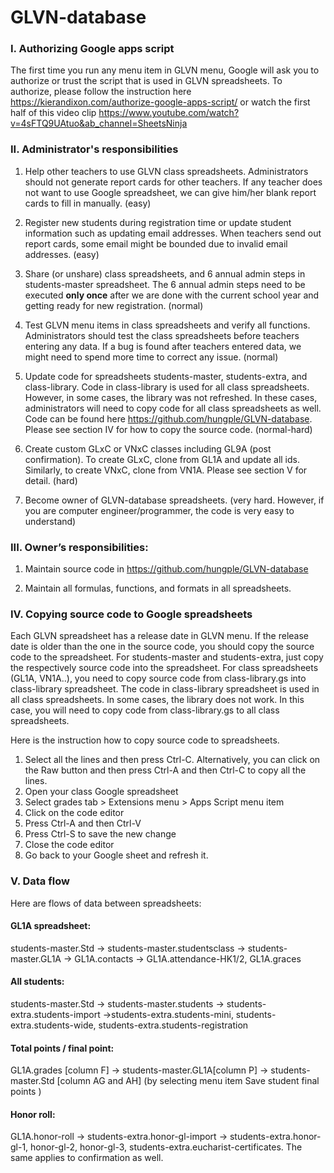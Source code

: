 # GLVN-database


### I. Authorizing Google apps script

The first time you run any menu item in GLVN menu, Google will ask you to authorize or trust the script that is used in GLVN spreadsheets. To authorize, please follow the instruction here https://kierandixon.com/authorize-google-apps-script/ or watch the first half of this video clip https://www.youtube.com/watch?v=4sFTQ9UAtuo&ab_channel=SheetsNinja

### II. Administrator's responsibilities

1. Help other teachers to use GLVN class spreadsheets. Administrators should not generate report cards for other teachers. If any teacher does not want to use Google spreadsheet, we can give him/her blank report cards to fill in manually. (easy)
 
2. Register new students during registration time or update student information such as updating email addresses. When teachers send out report cards, some email might be bounded due to invalid email addresses. (easy)
 
3. Share (or unshare) class spreadsheets, and 6 annual admin steps in students-master spreadsheet. The 6 annual admin steps need to be executed **only once** after we are done with the current school year and getting ready for new registration. (normal)
 
4. Test GLVN menu items in class spreadsheets and verify all functions. Administrators should test the class spreadsheets before teachers entering any data. If a bug is found after teachers entered data, we might need to spend more time to correct any issue. (normal)
 
5. Update code for spreadsheets students-master, students-extra, and class-library. Code in class-library is used for all class spreadsheets. However, in some cases, the library was not refreshed. In these cases, administrators will need to copy code for all class spreadsheets as well. Code can be found here https://github.com/hungple/GLVN-database. Please see section IV for how to copy the source code. (normal-hard)
 
6. Create custom GLxC or VNxC classes including GL9A (post confirmation). To create GLxC, clone from GL1A and update all ids. Similarly, to create VNxC, clone from VN1A. Please see section V for detail. (hard)
 
7. Become owner of GLVN-database spreadsheets. (very hard. However, if you are computer engineer/programmer, the code is very easy to understand)
 

### III. Owner’s responsibilities:
 
1. Maintain source code in https://github.com/hungple/GLVN-database

2. Maintain all formulas, functions, and formats in all spreadsheets.


### IV. Copying source code to Google spreadsheets

Each GLVN spreadsheet has a release date in GLVN menu. If the release date is older than the one in the source code, you should copy the source code to the spreadsheet. For students-master and students-extra, just copy the respectively source code into the spreadsheet. For class spreadsheets (GL1A, VN1A..), you need to copy source code from class-library.gs into class-library spreadsheet. The code in class-library spreadsheet is used in all class spreadsheets. In some cases, the library does not work. In this case, you will need to copy code from class-library.gs to all class spreadsheets.

Here is the instruction how to copy source code to spreadsheets.
1. Select all the lines and then press Ctrl-C. Alternatively, you can click on the Raw button and then press Ctrl-A and then Ctrl-C to copy all the lines.
2. Open your class Google spreadsheet
3. Select grades tab > Extensions menu > Apps Script menu item
4. Click on the code editor
5. Press Ctrl-A and then Ctrl-V
6. Press Ctrl-S to save the new change
7. Close the code editor
8. Go back to your Google sheet and refresh it.


### V. Data flow
 
Here are flows of data between spreadsheets:
 
#### GL1A spreadsheet:
students-master.Std -> students-master.studentsclass -> students-master.GL1A -> GL1A.contacts -> GL1A.attendance-HK1/2, GL1A.graces
 
#### All students:
students-master.Std -> students-master.students -> students-extra.students-import ->students-extra.students-mini, students-extra.students-wide, students-extra.students-registration
 
#### Total points / final point:
GL1A.grades [column F] -> students-master.GL1A[column P] ->  students-master.Std [column AG and AH] (by selecting menu item Save student final points )
 
#### Honor roll:
GL1A.honor-roll -> students-extra.honor-gl-import ->  students-extra.honor-gl-1, honor-gl-2, honor-gl-3, students-extra.eucharist-certificates. The same applies to confirmation as well.


